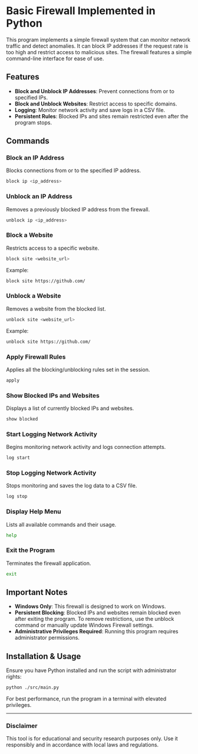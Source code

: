 # Basic Firewall Implemented in Python

This program implements a simple firewall system that can monitor network traffic and detect anomalies. It can block IP addresses if the request rate is too high and restrict access to malicious sites. The firewall features a simple command-line interface for ease of use.

## Features
- **Block and Unblock IP Addresses**: Prevent connections from or to specified IPs.
- **Block and Unblock Websites**: Restrict access to specific domains.
- **Logging**: Monitor network activity and save logs in a CSV file.
- **Persistent Rules**: Blocked IPs and sites remain restricted even after the program stops.

## Commands

### Block an IP Address
Blocks connections from or to the specified IP address.
```bash
block ip <ip_address>
```

### Unblock an IP Address
Removes a previously blocked IP address from the firewall.
```bash
unblock ip <ip_address>
```

### Block a Website
Restricts access to a specific website.
```bash
block site <website_url>
```
Example:
```bash
block site https://github.com/
```

### Unblock a Website
Removes a website from the blocked list.
```bash
unblock site <website_url>
```
Example:
```bash
unblock site https://github.com/
```

### Apply Firewall Rules
Applies all the blocking/unblocking rules set in the session.
```bash
apply
```

### Show Blocked IPs and Websites
Displays a list of currently blocked IPs and websites.
```bash
show blocked
```

### Start Logging Network Activity
Begins monitoring network activity and logs connection attempts.
```bash
log start
```

### Stop Logging Network Activity
Stops monitoring and saves the log data to a CSV file.
```bash
log stop
```

### Display Help Menu
Lists all available commands and their usage.
```bash
help
```

### Exit the Program
Terminates the firewall application.
```bash
exit
```

## Important Notes
- **Windows Only**: This firewall is designed to work on Windows.
- **Persistent Blocking**: Blocked IPs and websites remain blocked even after exiting the program. To remove restrictions, use the unblock command or manually update Windows Firewall settings.
- **Administrative Privileges Required**: Running this program requires administrator permissions.

## Installation & Usage
Ensure you have Python installed and run the script with administrator rights:
```bash
python ./src/main.py
```

For best performance, run the program in a terminal with elevated privileges.

---
### Disclaimer
This tool is for educational and security research purposes only. Use it responsibly and in accordance with local laws and regulations.

